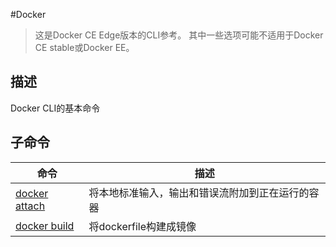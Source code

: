 #Docker
> 这是Docker CE Edge版本的CLI参考。 其中一些选项可能不适用于Docker CE stable或Docker EE。

## 描述
Docker CLI的基本命令
## 子命令
|命令|描述|
|--------|--------|
|     [docker attach](attach.md)   |     将本地标准输入，输出和错误流附加到正在运行的容器   |
|     [docker build](build.md)   |     将dockerfile构建成镜像   |

